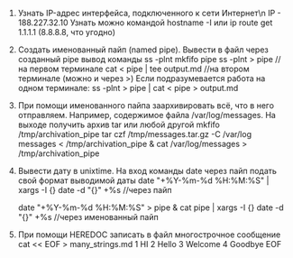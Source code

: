 1. Узнать IP-адрес интерфейса, подключенного к сети Интернет\n
   IP - 188.227.32.10 
   Узнать можно командой hostname -I или ip route get 1.1.1.1 (8.8.8.8, что угодно)


2. Создать именованный пайп (named pipe). Вывести в файл через созданный pipe вывод команды ss -plnt
   mkfifo pipe
   ss -plnt > pipe //на первом терминале
   cat < pipe | tee output.md //на втором терминале (можно и через >)
   Если подразумевается работа на одном терминале:
   ss -plnt > pipe | cat < pipe > output.md


3. При помощи именованного пайпа заархивировать всё, что в него отправляем. Например, содержимое файла /var/log/messages. На выходе получить архив tar или любой другой
   mkfifo /tmp/archivation_pipe
   tar czf /tmp/messages.tar.gz -C /var/log messages < /tmp/archivation_pipe &
   cat /var/log/messages > /tmp/archivation_pipe

4. Вывести дату в unixtime. На вход команды date через пайп подать свой формат выводимой даты
   date "+%Y-%m-%d %H:%M:%S" | xargs -I {} date -d "{}" +%s //через пайп

   date "+%Y-%m-%d %H:%M:%S" > pipe &
   cat pipe | xargs -I {} date -d "{}" +%s //через именованный пайп


5. При помощи HEREDOC записать в файл многострочное сообщение
   cat << EOF > many_strings.md
   1 HI
   2 Hello
   3 Welcome
   4 Goodbye
   EOF
